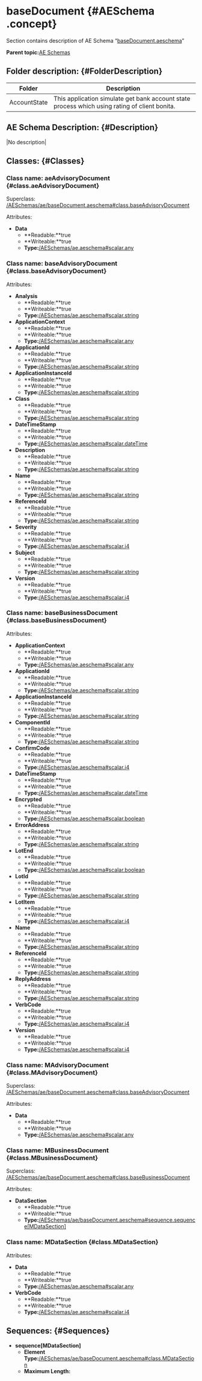 # baseDocument {#AESchema .concept}

Section contains description of AE Schema “[baseDocument.aeschema](baseDocument.aeschema)”

**Parent topic:**[AE Schemas](../../../../../../../modules/demo_Enterprise/dita/projects/AccountState/common/aeschema.md)

## Folder description: {#FolderDescription}

|Folder|Description|
|------|-----------|
|AccountState|This application simulate get bank account state process which using rating of client bonita.|

## AE Schema Description: {#Description}

|No description|

## Classes: {#Classes}

### Class name: aeAdvisoryDocument {#class.aeAdvisoryDocument}

Superclass: [/AESchemas/ae/baseDocument.aeschema\#class.baseAdvisoryDocument](baseDocument.aeschema.md#)

Attributes:

-   **Data**
    -   **Readable:**true
    -   **Writeable:**true
    -   **Type:**[/AESchemas/ae.aeschema\#scalar.any](../ae.aeschema.md#)

### Class name: baseAdvisoryDocument {#class.baseAdvisoryDocument}

Attributes:

-   **Analysis**
    -   **Readable:**true
    -   **Writeable:**true
    -   **Type:**[/AESchemas/ae.aeschema\#scalar.string](../ae.aeschema.md#)
-   **ApplicationContext**
    -   **Readable:**true
    -   **Writeable:**true
    -   **Type:**[/AESchemas/ae.aeschema\#scalar.any](../ae.aeschema.md#)
-   **ApplicationId**
    -   **Readable:**true
    -   **Writeable:**true
    -   **Type:**[/AESchemas/ae.aeschema\#scalar.string](../ae.aeschema.md#)
-   **ApplicationInstanceId**
    -   **Readable:**true
    -   **Writeable:**true
    -   **Type:**[/AESchemas/ae.aeschema\#scalar.string](../ae.aeschema.md#)
-   **Class**
    -   **Readable:**true
    -   **Writeable:**true
    -   **Type:**[/AESchemas/ae.aeschema\#scalar.string](../ae.aeschema.md#)
-   **DateTimeStamp**
    -   **Readable:**true
    -   **Writeable:**true
    -   **Type:**[/AESchemas/ae.aeschema\#scalar.dateTime](../ae.aeschema.md#)
-   **Description**
    -   **Readable:**true
    -   **Writeable:**true
    -   **Type:**[/AESchemas/ae.aeschema\#scalar.string](../ae.aeschema.md#)
-   **Name**
    -   **Readable:**true
    -   **Writeable:**true
    -   **Type:**[/AESchemas/ae.aeschema\#scalar.string](../ae.aeschema.md#)
-   **ReferenceId**
    -   **Readable:**true
    -   **Writeable:**true
    -   **Type:**[/AESchemas/ae.aeschema\#scalar.string](../ae.aeschema.md#)
-   **Severity**
    -   **Readable:**true
    -   **Writeable:**true
    -   **Type:**[/AESchemas/ae.aeschema\#scalar.i4](../ae.aeschema.md#)
-   **Subject**
    -   **Readable:**true
    -   **Writeable:**true
    -   **Type:**[/AESchemas/ae.aeschema\#scalar.string](../ae.aeschema.md#)
-   **Version**
    -   **Readable:**true
    -   **Writeable:**true
    -   **Type:**[/AESchemas/ae.aeschema\#scalar.i4](../ae.aeschema.md#)

### Class name: baseBusinessDocument {#class.baseBusinessDocument}

Attributes:

-   **ApplicationContext**
    -   **Readable:**true
    -   **Writeable:**true
    -   **Type:**[/AESchemas/ae.aeschema\#scalar.any](../ae.aeschema.md#)
-   **ApplicationId**
    -   **Readable:**true
    -   **Writeable:**true
    -   **Type:**[/AESchemas/ae.aeschema\#scalar.string](../ae.aeschema.md#)
-   **ApplicationInstanceId**
    -   **Readable:**true
    -   **Writeable:**true
    -   **Type:**[/AESchemas/ae.aeschema\#scalar.string](../ae.aeschema.md#)
-   **ComponentId**
    -   **Readable:**true
    -   **Writeable:**true
    -   **Type:**[/AESchemas/ae.aeschema\#scalar.string](../ae.aeschema.md#)
-   **ConfirmCode**
    -   **Readable:**true
    -   **Writeable:**true
    -   **Type:**[/AESchemas/ae.aeschema\#scalar.i4](../ae.aeschema.md#)
-   **DateTimeStamp**
    -   **Readable:**true
    -   **Writeable:**true
    -   **Type:**[/AESchemas/ae.aeschema\#scalar.dateTime](../ae.aeschema.md#)
-   **Encrypted**
    -   **Readable:**true
    -   **Writeable:**true
    -   **Type:**[/AESchemas/ae.aeschema\#scalar.boolean](../ae.aeschema.md#)
-   **ErrorAddress**
    -   **Readable:**true
    -   **Writeable:**true
    -   **Type:**[/AESchemas/ae.aeschema\#scalar.string](../ae.aeschema.md#)
-   **LotEnd**
    -   **Readable:**true
    -   **Writeable:**true
    -   **Type:**[/AESchemas/ae.aeschema\#scalar.boolean](../ae.aeschema.md#)
-   **LotId**
    -   **Readable:**true
    -   **Writeable:**true
    -   **Type:**[/AESchemas/ae.aeschema\#scalar.string](../ae.aeschema.md#)
-   **LotItem**
    -   **Readable:**true
    -   **Writeable:**true
    -   **Type:**[/AESchemas/ae.aeschema\#scalar.i4](../ae.aeschema.md#)
-   **Name**
    -   **Readable:**true
    -   **Writeable:**true
    -   **Type:**[/AESchemas/ae.aeschema\#scalar.string](../ae.aeschema.md#)
-   **ReferenceId**
    -   **Readable:**true
    -   **Writeable:**true
    -   **Type:**[/AESchemas/ae.aeschema\#scalar.string](../ae.aeschema.md#)
-   **ReplyAddress**
    -   **Readable:**true
    -   **Writeable:**true
    -   **Type:**[/AESchemas/ae.aeschema\#scalar.string](../ae.aeschema.md#)
-   **VerbCode**
    -   **Readable:**true
    -   **Writeable:**true
    -   **Type:**[/AESchemas/ae.aeschema\#scalar.i4](../ae.aeschema.md#)
-   **Version**
    -   **Readable:**true
    -   **Writeable:**true
    -   **Type:**[/AESchemas/ae.aeschema\#scalar.i4](../ae.aeschema.md#)

### Class name: MAdvisoryDocument {#class.MAdvisoryDocument}

Superclass: [/AESchemas/ae/baseDocument.aeschema\#class.baseAdvisoryDocument](baseDocument.aeschema.md#)

Attributes:

-   **Data**
    -   **Readable:**true
    -   **Writeable:**true
    -   **Type:**[/AESchemas/ae.aeschema\#scalar.any](../ae.aeschema.md#)

### Class name: MBusinessDocument {#class.MBusinessDocument}

Superclass: [/AESchemas/ae/baseDocument.aeschema\#class.baseBusinessDocument](baseDocument.aeschema.md#)

Attributes:

-   **DataSection**
    -   **Readable:**true
    -   **Writeable:**true
    -   **Type:**[/AESchemas/ae/baseDocument.aeschema\#sequence.sequence\[MDataSection\]](baseDocument.aeschema.md#)

### Class name: MDataSection {#class.MDataSection}

Attributes:

-   **Data**
    -   **Readable:**true
    -   **Writeable:**true
    -   **Type:**[/AESchemas/ae.aeschema\#scalar.any](../ae.aeschema.md#)
-   **VerbCode**
    -   **Readable:**true
    -   **Writeable:**true
    -   **Type:**[/AESchemas/ae.aeschema\#scalar.i4](../ae.aeschema.md#)

## Sequences: {#Sequences}

-   **sequence\[MDataSection\]**
    -   **Element Type:**[/AESchemas/ae/baseDocument.aeschema\#class.MDataSection](baseDocument.aeschema.md#)
    -   **Maximum Length:**

